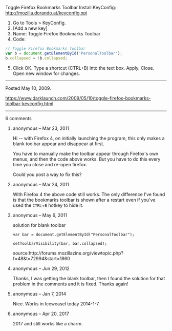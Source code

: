 Toggle Firefox Bookmarks Toolbar
Install KeyConfig: http://mozilla.dorando.at/keyconfig.xpi

1. Go to Tools > KeyConfig.
2. [Add a new key]
3. Name: Toggle Firefox Bookmarks Toolbar
4. Code:
```javascript
// Toggle Firefox Bookmarks Toolbar
var b = document.getElementById('PersonalToolbar');
b.collapsed = !b.collapsed;
```
5. Click OK. Type a shortcut (CTRL+B) into the text box. Apply. Close. Open new window for changes.

---

Posted May 10, 2009.

https://www.darklaunch.com/2009/05/10/toggle-firefox-bookmarks-toolbar-keyconfig.html

---

6 comments

<ol>
    <li>
        <div>
            anonymous &ndash; Mar 23, 2011
            <div>
                <p>Hi -- with Firefox 4, on initially launching the program, this only makes a blank toolbar appear and disappear at first. </p><p></p><p>You have to manually make the toolbar appear through Firefox's own menus, and then the code above works. But you have to do this every time you close and re-open firefox. </p><p></p><p>Could you post a way to fix this?</p>
            </div>
        </div>
    </li>
    <li>
        <div>
            anonymous &ndash; Mar 24, 2011
            <div>
                <p>With Firefox 4 the above code still works. The only difference I've found is that the bookmarks toolbar is shown after a restart even if you've used the <code>CTRL</code>+<code>B</code> hotkey to hide it.</p>
            </div>
        </div>
    </li>
    <li>
        <div>
            anonymous &ndash; May 6, 2011
            <div>
                <p>solution for blank toolbar</p><p><code>var bar = document.getElementById("PersonalToolbar");</code></p><p><code>setToolbarVisibility(bar, bar.collapsed);</code></p><p></p><p><a>source:http://forums.mozillazine.org/viewtopic.php?f=48&amp;t=72994&amp;start=1860</a></p>
            </div>
        </div>
    </li>
    <li>
        <div>
            anonymous &ndash; Jun 29, 2012
            <div>
                <p>Thanks, I was getting the blank toolbar, then I found the solution for that problem in the comments and it is fixed. Thanks again!</p>
            </div>
        </div>
    </li>
    <li>
        <div>
            anonymous &ndash; Jan 7, 2014
            <div>
                <p>Nice. Works in Iceweasel today 2014-1-7.</p>
            </div>
        </div>
    </li>
    <li>
        <div>
            anonymous &ndash; Apr 20, 2017
            <div>
                <p>2017 and still works like a charm.</p>
            </div>
        </div>
    </li>
</ol>
